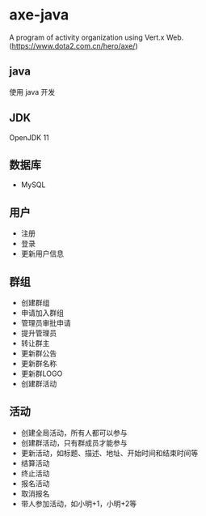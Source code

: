 # axe-java
 A program of activity organization using Vert.x Web. (https://www.dota2.com.cn/hero/axe/)

## java

使用 java 开发

## JDK

OpenJDK 11

## 数据库

 - MySQL

## 用户

- 注册
- 登录
- 更新用户信息

## 群组

- 创建群组
- 申请加入群组
- 管理员审批申请
- 提升管理员
- 转让群主
- 更新群公告
- 更新群名称
- 更新群LOGO
- 创建群活动

## 活动

- 创建全局活动，所有人都可以参与
- 创建群活动，只有群成员才能参与
- 更新活动，如标题、描述、地址、开始时间和结束时间等
- 结算活动
- 终止活动
- 报名活动
- 取消报名
- 带人参加活动，如小明+1，小明+2等

